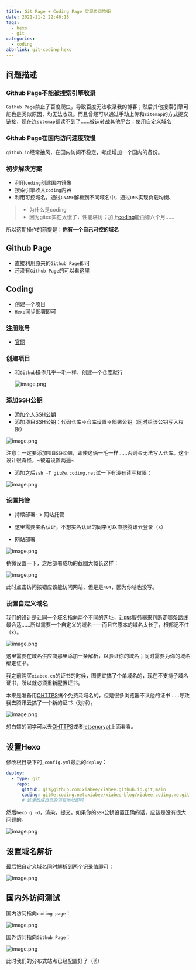 ```yaml
---
title: Git Page + Coding Page 实现负载均衡
date: 2021-11-2 22:46:18
tags:  
  - hexo
  - git
categories:
  - coding
abbrlink: git-coding-hexo
---
```




## 问题描述

### Github Page不能被搜索引擎收录

`Github Page`禁止了百度爬虫，导致百度无法收录我的博客；然后其他搜索引擎可能也是类似原因，均无法收录。而且曾经可以通过手动上传和`sitemap`的方式提交链接，现在连`sitemap`都读不到了......被迫转战其他平台：使用自定义域名



### Github Page在国内访问速度较慢

`github.io`经常抽风，在国内访问不稳定，考虑增加一个国内的备份。



### 初步解决方案

* 利用`coding`创建国内镜像
* 搜索引擎收入`coding`内容
* 利用可控域名，通过`CNAME`解析到不同域名中，通过`DNS`实现负载均衡、

> * 为什么是coding
> * 因为gitee实在太慢了，性能堪忧；加上[coding](https://help.coding.net/docs/pages/price.html)能白嫖六个月......



所以这期操作的前提是：**你有一个自己可控的域名**



## Github Page

* 直接利用原来的`Github Page`即可
* 还没有`Github Page`的可以看[这里](https://blog.xiabee.cn/posts/hexo-git-setup/)



## Coding

* 创建一个项目
* `Hexo`同步部署即可



### 注册账号

* [官网](https://coding.net/)



### 创建项目

* 和`Github`操作几乎一毛一样，创建一个仓库就行

  ![image.png](https://tva1.sinaimg.cn/large/0084b03xly1gw18swxy1kj30qf0fftc8.jpg)



### 添加SSH公钥

* [添加个人SSH公钥](https://help.coding.net/docs/project-settings/features/ssh.html)
* 添加项目SSH公钥：代码仓库->仓库设置->部署公钥（同时给该公钥写入权限）

![image.png](https://tva1.sinaimg.cn/large/0084b03xly1gw18vu6zkpj31g80l248m.jpg)

注意：一定要添加`项目SSH公钥`，即使这俩一毛一样......否则会无法写入仓库。这个设计很奇怪，~被迫设置两遍~



* 添加之后`ssh -T git@e.coding.net`试一下有没有读写权限：

![image.png](https://tva1.sinaimg.cn/large/0084b03xly1gw1901txagj30py06nn2l.jpg)



### 设置托管

* 持续部署- > 网站托管
* 这里需要实名认证，不想实名认证的同学可以直接腾讯云登录（x）

* 网站部署

![image.png](https://tva1.sinaimg.cn/large/0084b03xly1gw1xk5mfv7j31hc0n41kx.jpg)



稍微设置一下，之后部署成功的截图大概长这样：

![image.png](https://tva1.sinaimg.cn/large/0084b03xly1gw18y6sgrrj30ru0mkjwd.jpg)

此时点击访问按钮应该能访问网站，但是是`404`，因为你啥也没写。



### 设置自定义域名

我们的设计是让同一个域名指向两个不同的网址，让`DNS`服务器来判断走哪条路线最合适......所以需要一个自定义的域名——而且它原本的域名太长了，根部记不住（x）。



![image.png](https://tva1.sinaimg.cn/large/0084b03xly1gw1xleyvztj31hc0n4k4w.jpg)

这里需要在域名供应商那里添加一条解析，以验证你的域名；同时需要为你的域名绑定证书。

我之前购买`xiabee.cn`的证书的时候，图便宜搞了个单域名的，现在不支持子域名证书，所以就必须重新配置证书。



本来是准备用[OHTTPS](https://ohttps.com/guide/createcertificate)搞个免费泛域名的，但是很多浏览器不认他的证书......导致我去腾讯云搞了一个新的证书（划掉）。

![image.png](https://tva1.sinaimg.cn/large/0084b03xly1gw1xwuzu72j311e07ltck.jpg)

想白嫖的同学可以去[OHTTPS](https://ohttps.com/guide/createcertificate)或者[letsencrypt](https://letsencrypt.org/)上面看看。



## 设置Hexo

修改根目录下的`_config.yml`最后的`deploy`：

```yml
deploy:
  - type: git
    repo: 
      github: git@github.com:xiabee/xiabee.github.io.git,main
      coding: git@e.coding.net:xiabee/xiabee-blog/xiabee.coding.me.git
      # 这里改成自己的项目地址即可
```



然后`hexo g -d`，渲染，提交。如果你的`SSH`公钥设置正确的话，应该是没有很大问题的。

![image.png](https://tva1.sinaimg.cn/large/0084b03xly1gw1xxmmpa0j30yf0m5dx3.jpg)



## 设置域名解析

最后把自定义域名同时解析到两个记录值即可：

![image.png](https://tva1.sinaimg.cn/large/0084b03xly1gw1xz4983aj30kg031jry.jpg)



## 国内外访问测试

国内访问指向`coding page`：

![image.png](https://tva1.sinaimg.cn/large/0084b03xly1gw1y9u3pagj30js05i77q.jpg)



国外访问指向`Github Page`：

![image.png](https://tva1.sinaimg.cn/large/0084b03xly1gw1y8qwz28j30ib05bn0b.jpg)



此时我们的分布式站点已经配置好了（✌）
